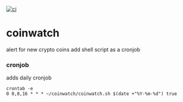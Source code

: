[![ci](https://github.com/icydigital/coinwatch/workflows/ci/badge.svg)](https://github.com/icydigital/coinwatch/actions)

# coinwatch

alert for new crypto coins
add shell script as a cronjob  

### cronjob

adds daily cronjob
```
crontab -e
0 0,8,16 * * * ~/coinwatch/coinwatch.sh $(date +"%Y-%m-%d") true
```

<!--
APIs:
- Coinapi
- Nomics
- Messari
 -->
